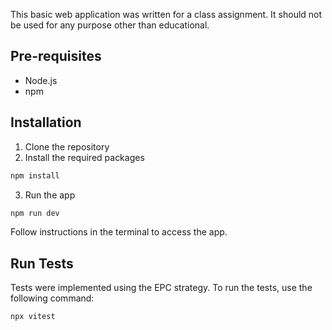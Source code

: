 This basic web application was written for a class assignment. It should not be used for any purpose other than educational.

## Pre-requisites

-   Node.js
-   npm

## Installation

1. Clone the repository
2. Install the required packages

```bash
npm install
```

3. Run the app

```bash
npm run dev
```

Follow instructions in the terminal to access the app.

## Run Tests

Tests were implemented using the EPC strategy. To run the tests, use the following command:

```bash
npx vitest
```
